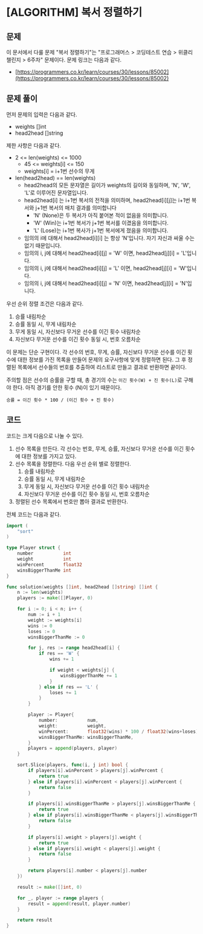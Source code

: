 # \[ALGORITHM\] 복서 정렬하기

## 문제

이 문서에서 다룰 문제 "복서 정렬하기"는 "프로그래머스 > 코딩테스트 연습 > 위클리 챌린지 > 6주차" 문제이다. 문제 링크는 다음과 같다.

* [https://programmers.co.kr/learn/courses/30/lessons/85002](https://programmers.co.kr/learn/courses/30/lessons/85002)

## 문제 풀이

먼저 문제의 입력은 다음과 같다.

* weights []int 
* head2head []string

제한 사항은 다음과 같다. 

* 2 <= len(weights) <= 1000
  * 45 <= weights[i] <= 150
  * weights[i] = i+1번 선수의 무게
* len(head2head) == len(weights)
  * head2head의 모든 문자열은 길이가 weights의 길이와 동일하며, 'N', 'W', 'L'로 이루어진 문자열입니다.
  * head2head[i] 는 i+1번 복서의 전적을 의미하며, head2head[i][j]는 i+1번 복서와 j+1번 복서의 매치 결과를 의미합니다
    * 'N' (None)은 두 복서가 아직 붙어본 적이 없음을 의미합니다.
    * 'W' (Win)는 i+1번 복서가 j+1번 복서를 이겼음을 의미합니다.
    * 'L' (Lose)는 i+1번 복사가 j+1번 복서에게 졌음을 의미합니다.
  * 임의의 i에 대해서 head2head[i][i] 는 항상 'N'입니다. 자기 자신과 싸울 수는 없기 때문입니다.
  * 임의의 i, j에 대해서 head2head[i][j] = 'W' 이면, head2head[j][i] = 'L'입니다.
  * 임의의 i, j에 대해서 head2head[i][j] = 'L' 이면, head2head[j][i] = 'W'입니다.
  * 임의의 i, j에 대해서 head2head[i][j] = 'N' 이면, head2head[j][i] = 'N'입니다.

우선 순위 정렬 조건은 다음과 같다.

1. 승률 내림차순
2. 승률 동일 시, 무게 내림차순
3. 무게 동일 시, 자신보다 무거운 선수를 이긴 횟수 내림차순
4. 자신보다 무거운 선수를 이긴 횟수 동일 시, 번호 오름차순

이 문제는 단순 구현이다. 각 선수의 번호, 무게, 승률, 자신보다 무거운 선수를 이긴 횟수에 대한 정보를 가진 목록을 만들어 문제의 요구사항에 맞게 정렬하면 된다. 그 후 정렬된 목록에서 선수들의 번호를 추출하여 리스트로 만들고 결과로 반환하면 끝이다.

주의할 점은 선수의 승률을 구할 때, 총 경기의 수는 `이긴 횟수(W) + 진 횟수(L)`로 구해야 한다. 아직 경기를 안한 횟수 (N)이 있기 때문이다.

```
승률 = 이긴 횟수 * 100 / (이긴 횟수 + 진 횟수)
```

## 코드

코드는 크게 다음으로 나눌 수 있다.

1. 선수 목록을 만든다. 각 선수는 번호, 무게, 승률, 자신보다 무거운 선수를 이긴 횟수에 대한 정보를 가지고 있다.
2. 선수 목록을 정렬한다. 다음 우선 순위 별로 정렬한다.
   1. 승률 내림차순
   2. 승률 동일 시, 무게 내림차순
   3. 무게 동일 시, 자신보다 무거운 선수를 이긴 횟수 내림차순
   4. 자신보다 무거운 선수를 이긴 횟수 동일 시, 번호 오름차순
3. 정렬된 선수 목록에서 번호만 뽑아 결과로 반환한다.

전체 코드는 다음과 같다.

```go
import (
	"sort"
)

type Player struct {
	number           int
	weight           int
	winPercent       float32
	winsBiggerThanMe int
}

func solution(weights []int, head2head []string) []int {
	n := len(weights)
	players := make([]Player, 0)

	for i := 0; i < n; i++ {
		num := i + 1
		weight := weights[i]
		wins := 0
		loses := 0
		winsBiggerThanMe := 0

		for j, res := range head2head[i] {
			if res == 'W' {
				wins += 1

				if weight < weights[j] {
					winsBiggerThanMe += 1
				}
			} else if res == 'L' {
				loses += 1
			}
		}

		player := Player{
			number:           num,
			weight:           weight,
			winPercent:       float32(wins) * 100 / float32(wins+loses),
			winsBiggerThanMe: winsBiggerThanMe,
		}
		players = append(players, player)
	}

	sort.Slice(players, func(i, j int) bool {
		if players[i].winPercent > players[j].winPercent {
			return true
		} else if players[i].winPercent < players[j].winPercent {
			return false
		}

		if players[i].winsBiggerThanMe > players[j].winsBiggerThanMe {
			return true
		} else if players[i].winsBiggerThanMe < players[j].winsBiggerThanMe {
			return false
		}

		if players[i].weight > players[j].weight {
			return true
		} else if players[i].weight < players[j].weight {
			return false
		}

		return players[i].number < players[j].number
	})

	result := make([]int, 0)

	for _, player := range players {
		result = append(result, player.number)
	}

	return result
}
```